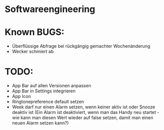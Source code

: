 Softwareengineering
===================

Known BUGS:
===========
- Überflüssige Abfrage bei rückgängig gemachter Wochenänderung
- Wecker schmiert ab

TODO:
===========
- App Bar auf allen Versionen anpassen
- App Bar in Settings integrieren
- App Icon
- Ringtonepreference default setzen
- Week darf nur einen Alarm setzen, wenn keiner aktiv ist oder Snooze deaktiv ist (Ein Alarm ist deaktiviert, wenn man das Handy neu startet - wie kann man diesen Wert wieder auf false setzen, damit man einen neuen Alarm setzen kann?)